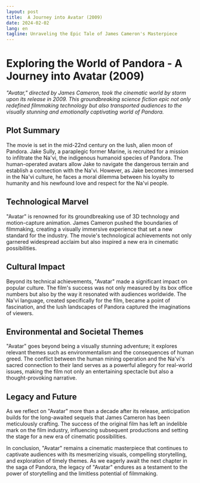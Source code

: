```yaml
---
layout: post
title:  A Journey into Avatar (2009)
date: 2024-02-02
lang: en
tagline: Unraveling the Epic Tale of James Cameron's Masterpiece
---
```


# Exploring the World of Pandora - A Journey into Avatar (2009)

_"Avatar," directed by James Cameron, took the cinematic world by storm upon its release in 2009. This groundbreaking science fiction epic not only redefined filmmaking technology but also transported audiences to the visually stunning and emotionally captivating world of Pandora._

## Plot Summary

The movie is set in the mid-22nd century on the lush, alien moon of Pandora. Jake Sully, a paraplegic former Marine, is recruited for a mission to infiltrate the Na'vi, the indigenous humanoid species of Pandora. The human-operated avatars allow Jake to navigate the dangerous terrain and establish a connection with the Na'vi. However, as Jake becomes immersed in the Na'vi culture, he faces a moral dilemma between his loyalty to humanity and his newfound love and respect for the Na'vi people.

## Technological Marvel

"Avatar" is renowned for its groundbreaking use of 3D technology and motion-capture animation. James Cameron pushed the boundaries of filmmaking, creating a visually immersive experience that set a new standard for the industry. The movie's technological achievements not only garnered widespread acclaim but also inspired a new era in cinematic possibilities.

## Cultural Impact

Beyond its technical achievements, "Avatar" made a significant impact on popular culture. The film's success was not only measured by its box office numbers but also by the way it resonated with audiences worldwide. The Na'vi language, created specifically for the film, became a point of fascination, and the lush landscapes of Pandora captured the imaginations of viewers.

## Environmental and Societal Themes

"Avatar" goes beyond being a visually stunning adventure; it explores relevant themes such as environmentalism and the consequences of human greed. The conflict between the human mining operation and the Na'vi's sacred connection to their land serves as a powerful allegory for real-world issues, making the film not only an entertaining spectacle but also a thought-provoking narrative.

## Legacy and Future

As we reflect on "Avatar" more than a decade after its release, anticipation builds for the long-awaited sequels that James Cameron has been meticulously crafting. The success of the original film has left an indelible mark on the film industry, influencing subsequent productions and setting the stage for a new era of cinematic possibilities.

In conclusion, "Avatar" remains a cinematic masterpiece that continues to captivate audiences with its mesmerizing visuals, compelling storytelling, and exploration of timely themes. As we eagerly await the next chapter in the saga of Pandora, the legacy of "Avatar" endures as a testament to the power of storytelling and the limitless potential of filmmaking.

